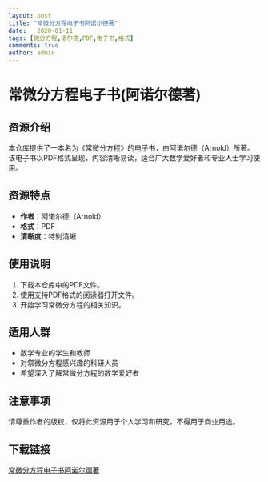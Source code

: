 ```yaml
---
layout: post
title: "常微分方程电子书阿诺尔德著"
date:   2020-01-11
tags: [微分方程,诺尔德,PDF,电子书,格式]
comments: true
author: admin
---
```

# 常微分方程电子书(阿诺尔德著)

## 资源介绍

本仓库提供了一本名为《常微分方程》的电子书，由阿诺尔德（Arnold）所著。该电子书以PDF格式呈现，内容清晰易读，适合广大数学爱好者和专业人士学习使用。

## 资源特点

- **作者**：阿诺尔德（Arnold）
- **格式**：PDF
- **清晰度**：特别清晰

## 使用说明

1. 下载本仓库中的PDF文件。
2. 使用支持PDF格式的阅读器打开文件。
3. 开始学习常微分方程的相关知识。

## 适用人群

- 数学专业的学生和教师
- 对常微分方程感兴趣的科研人员
- 希望深入了解常微分方程的数学爱好者

## 注意事项

请尊重作者的版权，仅将此资源用于个人学习和研究，不得用于商业用途。

## 下载链接

[常微分方程电子书阿诺尔德著](https://pan.quark.cn/s/d757fe8fc77f)